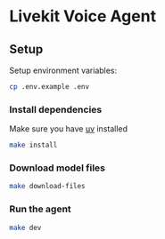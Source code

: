 # Livekit Voice Agent

## Setup

Setup environment variables:

```sh
cp .env.example .env
```

### Install dependencies

Make sure you have [uv](https://github.com/astral-sh/uv#installation) installed

```sh
make install
```

### Download model files

```sh
make download-files
```

### Run the agent

```sh
make dev
```
